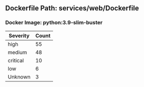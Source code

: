 ## Dockerfile Path: services/web/Dockerfile

### Docker Image: python:3.9-slim-buster
| Severity | Count |
|----------|-------|
| high | 55 |
| medium | 48 |
| critical | 10 |
| low | 6 |
| Unknown | 3 |